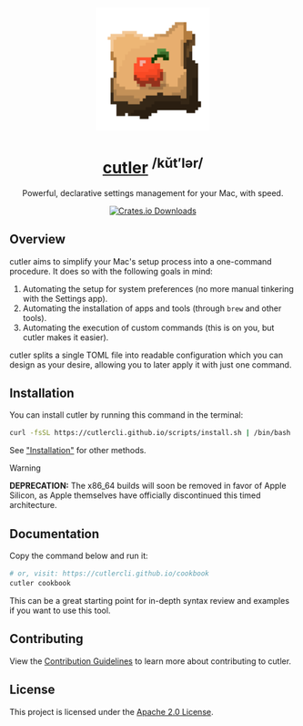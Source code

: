 <!-- SPDX-License-Identifier: Apache-2.0 -->

<div align="center">

<img src="assets/logo.png" width="200px">

# <a href="https://cutlercli.github.io/">cutler</a> <sup>/kŭt′lər/</sup>

Powerful, declarative settings management for your Mac, with speed.

[![Crates.io Downloads](https://img.shields.io/crates/d/cutler?style=social&logo=Rust)](https://crates.io/crates/cutler)

</div>

## Overview

cutler aims to simplify your Mac's setup process into a one-command procedure. It does so with the following goals in mind:

1. Automating the setup for system preferences (no more manual tinkering with the Settings app).
2. Automating the installation of apps and tools (through `brew` and other tools).
3. Automating the execution of custom commands (this is on you, but cutler makes it easier).

cutler splits a single TOML file into readable configuration which you can design as your desire, allowing you to
later apply it with just one command.

## Installation

You can install cutler by running this command in the terminal:

```bash
curl -fsSL https://cutlercli.github.io/scripts/install.sh | /bin/bash
```

See ["Installation"](https://cutlercli.github.io/cookbook/installation.html) for other methods.

> [!WARNING]
> **DEPRECATION:** The x86_64 builds will soon be removed in favor of Apple Silicon, as Apple themselves have officially discontinued this timed architecture.

## Documentation

Copy the command below and run it:

```bash
# or, visit: https://cutlercli.github.io/cookbook
cutler cookbook
```

This can be a great starting point for in-depth syntax review and examples if you want to use this tool.

## Contributing

View the [Contribution Guidelines](https://cutlercli.github.io/cookbook/contributing.html) to learn more about contributing to cutler.

## License

This project is licensed under the [Apache 2.0 License](https://github.com/cutlerCLI/cutler/blob/master/LICENSE.md).
